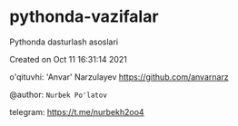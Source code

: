 # pythonda-vazifalar

 Pythonda dasturlash asoslari
 
 Created on  Oct 11 16:31:14 2021
 
 o'qituvhi: 'Anvar' Narzulayev https://github.com/anvarnarz
 
 @author:  `Nurbek Po'latov`
 
 telegram: https://t.me/nurbekh2oo4
 
